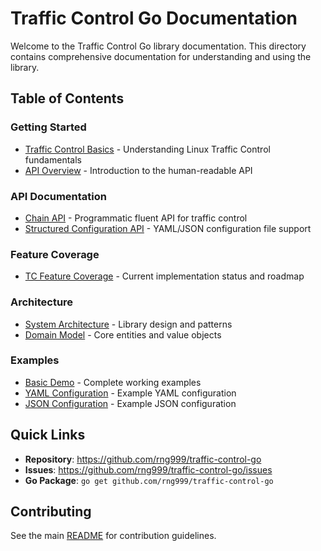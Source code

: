 # Traffic Control Go Documentation

Welcome to the Traffic Control Go library documentation. This directory contains comprehensive documentation for understanding and using the library.

## Table of Contents

### Getting Started
- [Traffic Control Basics](traffic-control.md) - Understanding Linux Traffic Control fundamentals
- [API Overview](../memory-bank/api-design.md) - Introduction to the human-readable API

### API Documentation
- [Chain API](../memory-bank/api-design.md) - Programmatic fluent API for traffic control
- [Structured Configuration API](structured-config-api.md) - YAML/JSON configuration file support

### Feature Coverage
- [TC Feature Coverage](tc-feature-coverage.md) - Current implementation status and roadmap

### Architecture
- [System Architecture](../memory-bank/architecture-overview.md) - Library design and patterns
- [Domain Model](../memory-bank/domain-model.md) - Core entities and value objects

### Examples
- [Basic Demo](../examples/basic_demo.go) - Complete working examples
- [YAML Configuration](../examples/config-example.yaml) - Example YAML configuration
- [JSON Configuration](../examples/config-example.json) - Example JSON configuration

## Quick Links

- **Repository**: https://github.com/rng999/traffic-control-go
- **Issues**: https://github.com/rng999/traffic-control-go/issues
- **Go Package**: `go get github.com/rng999/traffic-control-go`

## Contributing

See the main [README](../README.md) for contribution guidelines.